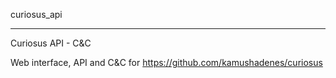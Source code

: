 curiosus_api
____________

Curiosus API - C&C

Web interface, API and C&C for https://github.com/kamushadenes/curiosus

